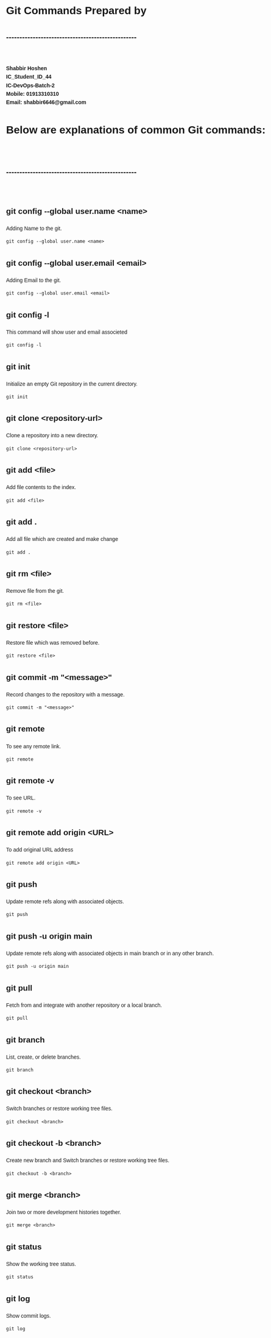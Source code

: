 <!DOCTYPE html>
<html lang="en">
<head>
    <title>All Git Command list</title>
</head>



<body style="font-family: Arial, sans-serif;
            max-width: 800px;
            margin: 0 auto;
            padding: 20px;
            line-height: 1.6;">

<h1>Git Commands Prepared by <br></h1>
<h2>-------------------------------------------------</h2><br>
<p><b>
Shabbir Hoshen<br>
IC_Student_ID_44<br>
IC-DevOps-Batch-2<br>
Mobile: 01913310310<br>
Email: shabbir6646@gmail.com
</b></p>

<H1>Below are explanations of common Git commands:</h1><br>
<h2>-------------------------------------------------</h2><br>

<h2>git config --global user.name &lt;name&gt;</h2>
<p>Adding Name to the git.</p>
<pre><code>git config --global user.name &lt;name&gt;</code></pre>

<h2>git config --global user.email &lt;email&gt;</h2>
<p>Adding Email to the git.</p>
<pre><code>git config --global user.email &lt;email&gt;</code></pre>

<h2>git config -l</h2>
<p>This command will show user and email associeted</p>
<pre><code>git config -l</code></pre>

<h2>git init</h2>
<p>Initialize an empty Git repository in the current directory.</p>
<pre><code>git init</code></pre>

<h2>git clone &lt;repository-url&gt;</h2>
<p>Clone a repository into a new directory.</p>
<pre><code>git clone &lt;repository-url&gt;</code></pre>

<h2>git add &lt;file&gt;</h2>
<p>Add file contents to the index.</p>
<pre><code>git add &lt;file&gt;</code></pre>

<h2>git add .</h2>
<p>Add all file which are created and make change</p>
<pre><code>git add .</code></pre>

<h2>git rm &lt;file&gt;</h2>
<p>Remove file from the git.</p>
<pre><code>git rm &lt;file&gt;</code></pre>

<h2>git restore &lt;file&gt;</h2>
<p>Restore file which was removed before.</p>
<pre><code>git restore &lt;file&gt;</code></pre>

<h2>git commit -m "&lt;message&gt;"</h2>
<p>Record changes to the repository with a message.</p>
<pre><code>git commit -m "&lt;message&gt;"</code></pre>

<h2>git remote</h2>
<p>To see any remote link.</p>
<pre><code>git remote</code></pre>

<h2>git remote -v</h2>
<p>To see URL.</p>
<pre><code>git remote -v</code></pre>

<h2>git remote add origin &lt;URL&gt;</h2>
<p>To add original URL address</p>
<pre><code>git remote add origin &lt;URL&gt;</code></pre>

<h2>git push</h2>
<p>Update remote refs along with associated objects.</p>
<pre><code>git push</code></pre>

<h2>git push -u origin main</h2>
<p>Update remote refs along with associated objects in main branch or in any other branch.</p>
<pre><code>git push -u origin main</code></pre>

<h2>git pull</h2>
<p>Fetch from and integrate with another repository or a local branch.</p>
<pre><code>git pull</code></pre>

<h2>git branch</h2>
<p>List, create, or delete branches.</p>
<pre><code>git branch</code></pre>

<h2>git checkout &lt;branch&gt;</h2>
<p>Switch branches or restore working tree files.</p>
<pre><code>git checkout &lt;branch&gt;</code></pre>

<h2>git checkout -b &lt;branch&gt;</h2>
<p>Create new branch and Switch branches or restore working tree files.</p>
<pre><code>git checkout -b &lt;branch&gt;</code></pre>

<h2>git merge &lt;branch&gt;</h2>
<p>Join two or more development histories together.</p>
<pre><code>git merge &lt;branch&gt;</code></pre>

<h2>git status</h2>
<p>Show the working tree status.</p>
<pre><code>git status</code></pre>

<h2>git log</h2>
<p>Show commit logs.</p>
<pre><code>git log</code></pre>

</body>
</html>



